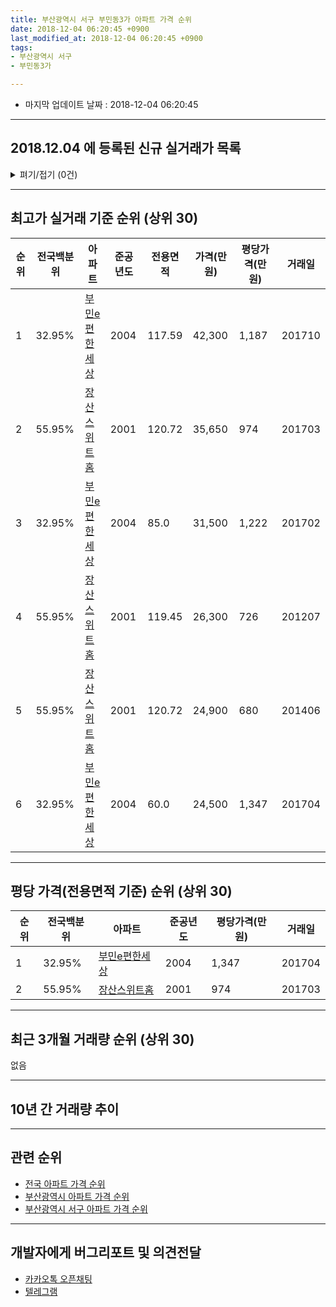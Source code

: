 ```yaml
---
title: 부산광역시 서구 부민동3가 아파트 가격 순위
date: 2018-12-04 06:20:45 +0900
last_modified_at: 2018-12-04 06:20:45 +0900
tags:
- 부산광역시 서구
- 부민동3가

---
```


* 마지막 업데이트 날짜 : 2018-12-04 06:20:45

---

## 2018.12.04 에 등록된 신규 실거래가 목록

<details>
<summary>펴기/접기 (0건)</summary>
<div markdown="1">

|아파트|전국백분위|준공년도|전용면적|가격(만원)|평당가격(만원)|거래일|
|---|---|---|---|---|---|---|
|없음|||||||


</div>
</details>

---

## 최고가 실거래 기준 순위 (상위 30)


|순위|전국백분위|아파트|준공년도|전용면적|가격(만원)|평당가격(만원)|거래일|
|---|---|---|---|---|---|---|---|
|1|32.95%|[부민e편한세상](https://search.naver.com/search.naver?query=%EB%B6%80%EC%82%B0%EA%B4%91%EC%97%AD%EC%8B%9C+%EC%84%9C%EA%B5%AC+%EB%B6%80%EB%AF%BC%EB%8F%993%EA%B0%80+%EB%B6%80%EB%AF%BCe%ED%8E%B8%ED%95%9C%EC%84%B8%EC%83%81)|2004|117.59|42,300|1,187|201710|
|2|55.95%|[장산스위트홈](https://search.naver.com/search.naver?query=%EB%B6%80%EC%82%B0%EA%B4%91%EC%97%AD%EC%8B%9C+%EC%84%9C%EA%B5%AC+%EB%B6%80%EB%AF%BC%EB%8F%993%EA%B0%80+%EC%9E%A5%EC%82%B0%EC%8A%A4%EC%9C%84%ED%8A%B8%ED%99%88)|2001|120.72|35,650|974|201703|
|3|32.95%|[부민e편한세상](https://search.naver.com/search.naver?query=%EB%B6%80%EC%82%B0%EA%B4%91%EC%97%AD%EC%8B%9C+%EC%84%9C%EA%B5%AC+%EB%B6%80%EB%AF%BC%EB%8F%993%EA%B0%80+%EB%B6%80%EB%AF%BCe%ED%8E%B8%ED%95%9C%EC%84%B8%EC%83%81)|2004|85.0|31,500|1,222|201702|
|4|55.95%|[장산스위트홈](https://search.naver.com/search.naver?query=%EB%B6%80%EC%82%B0%EA%B4%91%EC%97%AD%EC%8B%9C+%EC%84%9C%EA%B5%AC+%EB%B6%80%EB%AF%BC%EB%8F%993%EA%B0%80+%EC%9E%A5%EC%82%B0%EC%8A%A4%EC%9C%84%ED%8A%B8%ED%99%88)|2001|119.45|26,300|726|201207|
|5|55.95%|[장산스위트홈](https://search.naver.com/search.naver?query=%EB%B6%80%EC%82%B0%EA%B4%91%EC%97%AD%EC%8B%9C+%EC%84%9C%EA%B5%AC+%EB%B6%80%EB%AF%BC%EB%8F%993%EA%B0%80+%EC%9E%A5%EC%82%B0%EC%8A%A4%EC%9C%84%ED%8A%B8%ED%99%88)|2001|120.72|24,900|680|201406|
|6|32.95%|[부민e편한세상](https://search.naver.com/search.naver?query=%EB%B6%80%EC%82%B0%EA%B4%91%EC%97%AD%EC%8B%9C+%EC%84%9C%EA%B5%AC+%EB%B6%80%EB%AF%BC%EB%8F%993%EA%B0%80+%EB%B6%80%EB%AF%BCe%ED%8E%B8%ED%95%9C%EC%84%B8%EC%83%81)|2004|60.0|24,500|1,347|201704|


---

## 평당 가격(전용면적 기준) 순위 (상위 30)


|순위|전국백분위|아파트|준공년도|평당가격(만원)|거래일|
|---|---|---|---|---|---|
|1|32.95%|[부민e편한세상](https://search.naver.com/search.naver?query=%EB%B6%80%EC%82%B0%EA%B4%91%EC%97%AD%EC%8B%9C+%EC%84%9C%EA%B5%AC+%EB%B6%80%EB%AF%BC%EB%8F%993%EA%B0%80+%EB%B6%80%EB%AF%BCe%ED%8E%B8%ED%95%9C%EC%84%B8%EC%83%81)|2004|1,347|201704|
|2|55.95%|[장산스위트홈](https://search.naver.com/search.naver?query=%EB%B6%80%EC%82%B0%EA%B4%91%EC%97%AD%EC%8B%9C+%EC%84%9C%EA%B5%AC+%EB%B6%80%EB%AF%BC%EB%8F%993%EA%B0%80+%EC%9E%A5%EC%82%B0%EC%8A%A4%EC%9C%84%ED%8A%B8%ED%99%88)|2001|974|201703|


---

## 최근 3개월 거래량 순위 (상위 30)

없음

---

## 10년 간 거래량 추이


<div style="width:100%;">
    <canvas id="deal_progress" height="250"></canvas>
</div>

<script>
new Chart(document.getElementById("deal_progress"), {
    type: 'line',
    data: {
        labels: ['200812','200901','200902','200903','200904','200905','200906','200907','200908','200909','200910','200911','200912','201001','201002','201003','201004','201005','201006','201007','201008','201009','201010','201011','201012','201101','201102','201103','201104','201105','201106','201107','201108','201109','201110','201111','201112','201201','201202','201203','201204','201205','201206','201207','201208','201209','201210','201211','201212','201301','201302','201303','201304','201305','201306','201307','201308','201309','201310','201311','201312','201401','201402','201403','201404','201405','201406','201407','201408','201409','201410','201411','201412','201501','201502','201503','201504','201505','201506','201507','201508','201509','201510','201511','201512','201601','201602','201603','201604','201605','201606','201607','201608','201609','201610','201611','201612','201701','201702','201703','201704','201705','201706','201707','201708','201709','201710','201711','201712','201801','201802','201803','201804','201805','201806','201807','201808','201809','201810','201811','201812'],
        datasets: [{
            label: '실거래 수',
            pointRadius: 1,
            data: [0, 1, 7, 0, 8, 2, 3, 5, 2, 8, 5, 6, 6, 7, 5, 11, 6, 4, 7, 7, 2, 5, 13, 15, 9, 6, 7, 9, 2, 6, 3, 7, 5, 3, 5, 3, 3, 3, 3, 3, 3, 2, 1, 1, 2, 2, 4, 6, 0, 3, 5, 1, 5, 4, 5, 3, 4, 4, 7, 4, 3, 3, 5, 5, 3, 1, 5, 5, 2, 9, 7, 6, 5, 4, 0, 11, 5, 7, 2, 5, 1, 6, 9, 2, 3, 4, 6, 3, 1, 1, 9, 4, 3, 1, 3, 1, 3, 3, 6, 6, 5, 2, 2, 3, 2, 3, 8, 5, 2, 1, 3, 1, 1, 4, 1, 3, 1, 0, 0, 0, 0],
            borderColor: "rgba(255, 201, 14, 1)",
            backgroundColor: "rgba(255, 201, 14, 0.5)",
            fill: true,
        }]
    },
    options: {
        responsive: true,
        title: {
            display: true,
            text: '10년간 거래량 추이'
        },
        tooltips: {
            mode: 'index',
            intersect: false,
        },
        hover: {
            mode: 'nearest',
            intersect: true
        },
        scales: {
            xAxes: [{
                display: true,
                scaleLabel: {
                    display: true,
                    labelString: '년/월'
                }
            }],
            yAxes: [{
                display: true,
                ticks: {
                    suggestedMin: 0,
                },
                scaleLabel: {
                    display: true,
                    labelString: '실거래 수'
                }
            }]
        }
    }
});

</script>


---

## 관련 순위

- [전국 아파트 가격 순위](https://inasie.github.io/apt-ranking/전국)
- [부산광역시 아파트 가격 순위](https://inasie.github.io/apt-ranking/부산광역시)
- [부산광역시 서구 아파트 가격 순위](https://inasie.github.io/apt-ranking/부산광역시-서구)


---

## 개발자에게 버그리포트 및 의견전달

- [카카오톡 오픈채팅](https://open.kakao.com/o/gLJUAP4)
- [텔레그램](https://t.me/inasie)

